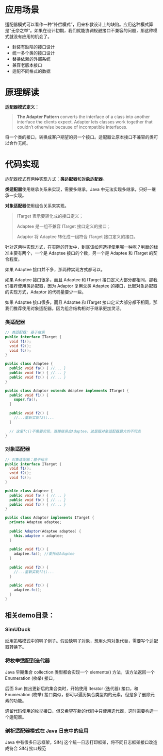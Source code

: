 # 应用场景

适配器模式可以看作一种“补偿模式”，用来补救设计上的缺陷。应用这种模式算是“无奈之举”。如果在设计初期，我们就能协调规避接口不兼容的问题，那这种模式就没有应用的机会了。

- 封装有缺陷的接口设计
- 统一多个类的接口设计
- 替换依赖的外部系统
- 兼容老版本接口
- 适配不同格式的数据

# 原理解读

**适配器模式定义：**

> **The Adapter Pattern** converts the interface of a class into another interface the clients expect. Adapter lets classes work together that couldn’t otherwise because of incompatible interfaces.

将一个类的接口，转换成客户期望的另一个接口。适配器让原本接口不兼容的类可以合作无间。

# 代码实现

适配器模式有两种实现方式：**类适配器**和**对象适配器**。

**类适配器**使用继承关系来实现，需要多继承，Java 中无法实现多继承，只好一继承一实现。

**对象适配器**使用组合关系来实现。

> ITarget 表示要转化成的接口定义；
>
> Adaptee 是一组不兼容 ITarget 接口定义的接口；
>
> Adaptor 将 Adaptee 转化成一组符合 ITarget 接口定义的接口。

针对这两种实现方式，在实际的开发中，到底该如何选择使用哪一种呢？判断的标准主要有两个，一个是 Adaptee 接口的个数，另一个是 Adaptee 和 ITarget 的契合程度。

如果 Adaptee 接口并不多，那两种实现方式都可以。

如果 Adaptee 接口很多，而且 Adaptee 和 ITarget 接口定义大部分都相同，那我们推荐使用类适配器，因为 Adaptor 复用父类 Adaptee 的接口，比起对象适配器的实现方式，Adaptor 的代码量要少一些。

如果 Adaptee 接口很多，而且 Adaptee 和 ITarget 接口定义大部分都不相同，那我们推荐使用对象适配器，因为组合结构相对于继承更加灵活。

### 类适配器

```java
// 类适配器: 基于继承
public interface ITarget {
  void f1();
  void f2();
  void fc();
}

public class Adaptee {
  public void fa() { //... }
  public void fb() { //... }
  public void fc() { //... }
}

public class Adaptor extends Adaptee implements ITarget {
  public void f1() {
    super.fa();
  }
  
  public void f2() {
    //...重新实现f2()...
  }
  
  // 这里fc()不需要实现，直接继承自Adaptee，这是跟对象适配器最大的不同点
}

```

### 对象适配器

```java
// 对象适配器：基于组合
public interface ITarget {
  void f1();
  void f2();
  void fc();
}

public class Adaptee {
  public void fa() { //... }
  public void fb() { //... }
  public void fc() { //... }
}

public class Adaptor implements ITarget {
  private Adaptee adaptee;
  
  public Adaptor(Adaptee adaptee) {
    this.adaptee = adaptee;
  }
  
  public void f1() {
    adaptee.fa(); //委托给Adaptee
  }
  
  public void f2() {
    //...重新实现f2()...
  }
  
  public void fc() {
    adaptee.fc();
  }
}
```



## 相关demo目录：



### SimUDuck

延用策略模式中的鸭子例子。假设缺鸭子对象，想用火鸡对象代替，需要写个适配器转换下。

### 将枚举适配到迭代器

Java 早期集合 collection 类型都会实现一个 elements() 方法，该方法返回一个 Enumeration (枚举) 接口。

后面 Sun 推出更新后的集合类时，开始使用 Iterator (迭代器) 接口，和 Enumeration (枚举) 接口类似，都可以遍历集合类型内的元素，但是多了删除元素的功能。

遗留代码使用的枚举接口，但又希望在新的代码中只使用迭代器，这时需要构造一个适配器。



### 剖析适配器模式在 Java 日志中的应用

Java 中有很多日志框架，Slf4j 这个统一日志打印框架，将不同日志框架接口改造成符合 Slf4j 接口规范